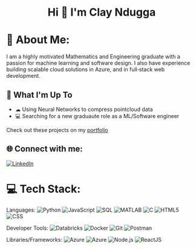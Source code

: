 <h1 align="center">Hi 👋 I'm Clay Ndugga </h1>
<!--<h3 align="center">A passionate software engineer from America</h3>-->

# 💫 About Me:

I am a highly motivated Mathematics and Engineering graduate with a passion for machine learning and software design. I also have experience building scalable cloud solutions in Azure, and in full‑stack web development. 

## 🚀 What I'm Up To

- ☁ Using Neural Networks to compress pointcloud data
- 💻 Searching for a new graduaute role as a ML/Software engineer

Check out these projects on my [portfolio](https://clayndugga.github.io)


## 🌐 Connect with me:
[![LinkedIn](https://img.shields.io/badge/LinkedIn-%230077B5.svg?logo=linkedin&logoColor=white)](https://www.linkedin.com/in/clay-ndugga/)

# 💻 Tech Stack:
Languages: 
![Python](https://img.shields.io/badge/python-%233776AB.svg?style=for-the-badge&logo=python&logoColor=white) 
![JavaScript](https://img.shields.io/badge/javascript-%23323330.svg?style=for-the-badge&logo=javascript&logoColor=%23F7DF1E)
![SQL](https://img.shields.io/badge/SQL-07405e.svg?style=for-the-badge&logo=sql&logoColor=white)
![MATLAB](https://img.shields.io/badge/MATLAB-%23E16737.svg?style=for-the-badge&logo=matlab&logoColor=white)
![C](https://img.shields.io/badge/C-%2300599C.svg?style=for-the-badge&logo=c&logoColor=white)
![HTML5](https://img.shields.io/badge/html5-%23E34F26.svg?style=for-the-badge&logo=html5&logoColor=white) 
![CSS](https://img.shields.io/badge/css-%231572B6.svg?style=for-the-badge&logo=css3&logoColor=white) 

Developer Tools: 
![Databricks](https://img.shields.io/badge/databricks-%23FF3621.svg?style=for-the-badge&logo=databricks&logoColor=white)
![Docker](https://img.shields.io/badge/Docker-2496ED?style=for-the-badge&logo=docker&logoColor=white)
![Git](https://img.shields.io/badge/git-%23F05033.svg?style=for-the-badge&logo=git&logoColor=white)
![Postman](https://img.shields.io/badge/Postman-FF6C37?style=for-the-badge&logo=postman&logoColor=white) 

Libraries/Frameworks: 
![Azure](https://img.shields.io/badge/aws-%230072C6.svg?style=for-the-badge&logo=aws&logoColor=orange)
![Azure](https://img.shields.io/badge/azure-%230072C6.svg?style=for-the-badge&logo=microsoftazure&logoColor=white)
![Node.js](https://img.shields.io/badge/node.js-6da55f.svg?style=for-the-badge&logo=node.js&logoColor=white)
![ReactJS](https://img.shields.io/badge/-ReactJs-61DAFB?logo=react&logoColor=white&style=for-the-badge)
